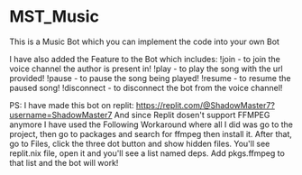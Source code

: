 # MST_Music
This is a Music Bot which you can implement the code into your own Bot


I have also added the Feature to the Bot which includes:
!join       - to join the voice channel the author is present in!
!play       - to play the song with the url provided!
!pause      - to pause the song being played!
!resume     - to resume the paused song!
!disconnect - to disconnect the bot from the voice channel!









PS: I have made this bot on replit: https://replit.com/@ShadowMaster7?username=ShadowMaster7
And since Replit dosen't support FFMPEG anymore I have used the Following Workaround where all I did was go to the project, then go to packages and search for ffmpeg then install it. After that, go to Files, click the three dot button and show hidden files. You'll see replit.nix file, open it and you'll see a list named deps. Add pkgs.ffmpeg to that list and the bot will work!
